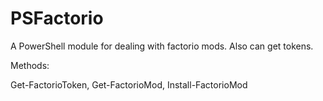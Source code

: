 # PSFactorio

A PowerShell module for dealing with factorio mods. Also can get tokens.

Methods:

Get-FactorioToken, Get-FactorioMod, Install-FactorioMod
